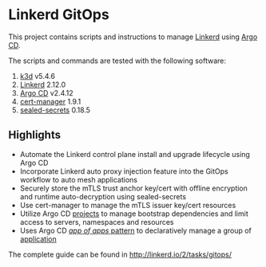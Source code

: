 # Linkerd GitOps

This project contains scripts and instructions to manage
[Linkerd](https://linkerd.io) using
[Argo CD](https://argoproj.github.io/argo-cd/).

The scripts and commands are tested with the following software:

1. [k3d](https://k3d.io/) v5.4.6
1. [Linkerd](https://linkerd.io/) 2.12.0
1. [Argo CD](https://argoproj.github.io/argo-cd/) v2.4.12
1. [cert-manager](https://cert-manager.io) 1.9.1
1. [sealed-secrets](https://github.com/bitnami-labs/sealed-secrets) 0.18.5

## Highlights

* Automate the Linkerd control plane install and upgrade lifecycle using Argo CD
* Incorporate Linkerd auto proxy injection feature into the GitOps workflow to
  auto mesh applications
* Securely store the mTLS trust anchor key/cert with offline encryption and
  runtime auto-decryption using sealed-secrets
* Use cert-manager to manage the mTLS issuer key/cert resources
* Utilize Argo CD [projects](https://argoproj.github.io/argo-cd/user-guide/projects/)
  to manage bootstrap dependencies and limit access to servers, namespaces and
  resources
* Uses Argo CD
  [_app of apps_ pattern](https://argoproj.github.io/argo-cd/operator-manual/cluster-bootstrapping/#app-of-apps-pattern)
  to declaratively manage a group of
  [application](https://argoproj.github.io/argo-cd/operator-manual/declarative-setup/#applications)

The complete guide can be found in http://linkerd.io/2/tasks/gitops/
